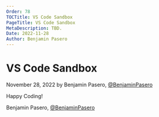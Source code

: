 ```yaml
---
Order: 78
TOCTitle: VS Code Sandbox
PageTitle: VS Code Sandbox
MetaDescription: TBD.
Date: 2022-11-28
Author: Benjamin Pasero
---
```


# VS Code Sandbox

November 28, 2022 by Benjamin Pasero, [@BenjaminPasero](https://twitter.com/BenjaminPasero)


Happy Coding!

Benjamin Pasero, [@BenjaminPasero](https://twitter.com/BenjaminPasero)